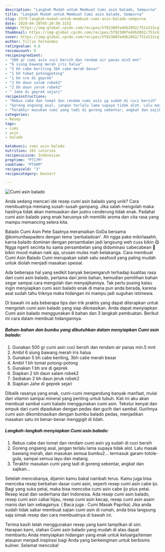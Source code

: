 ```yaml
---
description: "Langkah Mudah untuk Membuat Cumi asin balado, Sempurna"
title: "Langkah Mudah untuk Membuat Cumi asin balado, Sempurna"
slug: 2379-langkah-mudah-untuk-membuat-cumi-asin-balado-sempurna
date: 2020-04-28T05:20:50.315Z
image: https://img-global.cpcdn.com/recipes/5f92380feddb2892/751x532cq70/cumi-asin-balado-foto-resep-utama.jpg
thumbnail: https://img-global.cpcdn.com/recipes/5f92380feddb2892/751x532cq70/cumi-asin-balado-foto-resep-utama.jpg
cover: https://img-global.cpcdn.com/recipes/5f92380feddb2892/751x532cq70/cumi-asin-balado-foto-resep-utama.jpg
author: Tillie Fernandez
ratingvalue: 4.6
reviewcount: 9
recipeingredient:
- "500 gr cumi asin cuci bersih dan rendam air panas min5 mnt"
- "6 siung bawang merah iris halua"
- "5 bh cabe keriting 3bh cabe merah besar"
- "1 bh tomat potongpotong"
- "1 bh sre di geprek"
- "2 bh daun salam robek2"
- "2 bh daun jeruk robek2"
- " Jahe di geprek sejari"
recipeinstructions:
- "Rebus cabe dan tomat dan rendam cumi asin yg sudah di cuci bersih"
- "Goreng ongseng asal, jangan terlalu lama supaya tidak alot. Lalu masak bawang merah, dan masukan semua bumbu2... termasuk garam-totole-gula, sampai semua layu dan matang."
- "Terakhir masukan cumi yang tadi di goreng sebentar, angkat dan sajikan..."
categories:
- Resep
tags:
- cumi
- asin
- balado

katakunci: cumi asin balado 
nutrition: 161 calories
recipecuisine: Indonesian
preptime: "PT17M"
cooktime: "PT46M"
recipeyield: "3"
recipecategory: Dessert

---
```



![Cumi asin balado](https://img-global.cpcdn.com/recipes/5f92380feddb2892/751x532cq70/cumi-asin-balado-foto-resep-utama.jpg)

Anda sedang mencari ide resep cumi asin balado yang unik? Cara membuatnya memang susah-susah gampang. Jika salah mengolah maka hasilnya tidak akan memuaskan dan justru cenderung tidak enak. Padahal cumi asin balado yang enak harusnya sih memiliki aroma dan cita rasa yang mampu memancing selera kita.

Balado Cumi Asin Pete Saatnya meramaikan GoDa bersama @komunitaspaders dengan tema &#39;perbaladoan&#39;. Ah ngga pake mikirlaaahh, karna balado dominan dengan persambalan jadi langsung weh cuss bikin 😋 Ngga ngerti secinta itu sama persambelan yang didominasi cabecabean 🤭 bikin mood makan naik aja, urusan mules mah belakanga. Cara membuat Cumi Asin Balado Cumi merupakan salah satu seafood yang paling mudah untuk diolah menjadi masakan spesial.

Ada beberapa hal yang sedikit banyak berpengaruh terhadap kualitas rasa dari cumi asin balado, pertama dari jenis bahan, kemudian pemilihan bahan segar sampai cara mengolah dan menyajikannya. Tak perlu pusing kalau ingin menyiapkan cumi asin balado enak di mana pun anda berada, karena asal sudah tahu triknya maka hidangan ini mampu jadi suguhan istimewa.


Di bawah ini ada beberapa tips dan trik praktis yang dapat diterapkan untuk mengolah cumi asin balado yang siap dikreasikan. Anda dapat menyiapkan Cumi asin balado menggunakan 8 bahan dan 3 langkah pembuatan. Berikut ini cara dalam membuat hidangannya.

<!--inarticleads1-->

##### Bahan-bahan dan bumbu yang dibutuhkan dalam menyiapkan Cumi asin balado:

1. Gunakan 500 gr cumi asin cuci bersih dan rendam air panas min.5 mnt
1. Ambil 6 siung bawang merah iris halua
1. Gunakan 5 bh cabe keriting, 3bh cabe merah besar
1. Ambil 1 bh tomat potong-potong
1. Gunakan 1 bh sre di geprek
1. Siapkan 2 bh daun salam robek2
1. Sediakan 2 bh daun jeruk robek2
1. Siapkan  Jahe di geprek sejari


Dibalik rasanya yang enak, cumi-cumi mengandung banyak manfaat, mulai dari vitamin sampai mineral yang penting untuk tubuh. Kali ini aku akan membuat sambal cumi balado menggunakan cumi asin. Tekstur kenyal dan empuk dari cumi dipadukan dengan pedas dan gurih dari sambal. Gurihnya cumi asin dikombinasikan dengan bumbu balado pedas, menjadikan masakan satu ini benar-benar menggigit di lidah. 

<!--inarticleads2-->

##### Langkah-langkah menyiapkan Cumi asin balado:

1. Rebus cabe dan tomat dan rendam cumi asin yg sudah di cuci bersih
1. Goreng ongseng asal, jangan terlalu lama supaya tidak alot. Lalu masak bawang merah, dan masukan semua bumbu2... termasuk garam-totole-gula, sampai semua layu dan matang.
1. Terakhir masukan cumi yang tadi di goreng sebentar, angkat dan sajikan...


Setelah mencobanya, dijamin kamu bakal nambah terus. Kamu juga bisa mencoba resep berbahan dasar cumi asin, seperti resep cumi asin cabe ijo. Bagi yang suka petai, maka bisa mencoba cumi asin cabe ijo plus petai. Resep lezat dan sederhana dari Indonesia. Ada resep cumi asin balado, resep cumi asin cabai hijau, resep cumi asin kecap, resep cumi asin asam manis dan lain sebagainya. ( Baca juga : Cumi Masak Paprika) Jika anda sudah tidak sabar membuat sajian cumi asin di rumah, anda bisa langsung saja simak resep dan cara membuatnya di bawah ini. 

Terima kasih telah menggunakan resep yang kami tampilkan di sini. Harapan kami, olahan Cumi asin balado yang mudah di atas dapat membantu Anda menyiapkan hidangan yang enak untuk keluarga/teman ataupun menjadi inspirasi bagi Anda yang berkeinginan untuk berbisnis kuliner. Selamat mencoba!
